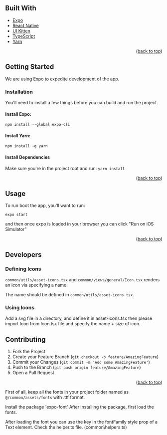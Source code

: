 <div id="top"></div>

## Built With

* [Expo](https://docs.expo.dev/)
* [React Native](https://reactnative.dev/)
* [UI Kitten](https://akveo.github.io/react-native-ui-kitten/)
* [TypeScript](https://www.typescriptlang.org/)
* [Yarn](https://yarnpkg.com/)

<p align="right">(<a href="#top">back to top</a>)</p>


<!-- GETTING STARTED -->
## Getting Started

We are using Expo to expedite development of the app.

### Installation

You'll need to install a few things before you can build and run the project.

#### Install Expo:
`npm install --global expo-cli`

#### Install Yarn:
`npm install -g yarn`

#### Install Dependencies
Make sure you're in the project root and run:
`yarn install`


<p align="right">(<a href="#top">back to top</a>)</p>



<!-- USAGE EXAMPLES -->
## Usage

To run boot the app, you'll want to run:

`expo start`

and then once expo is loaded in your browser you can click "Run on iOS Simulator"

<p align="right">(<a href="#top">back to top</a>)</p>

## Developers

### Defining Icons
`common/utils/asset-icons.tsx` and 
`common/views/general/Icon.tsx` renders an icon via specifying a name.

The name should be defined in `common/utils/asset-icons.tsx`.

### Using Icons
Add a svg file in a directory, and define it in asset-icons.tsx then please import Icon from Icon.tsx file and specify the name + size of icon.

<!-- CONTRIBUTING -->
## Contributing

1. Fork the Project
2. Create your Feature Branch (`git checkout -b feature/AmazingFeature`)
3. Commit your Changes (`git commit -m 'Add some AmazingFeature'`)
4. Push to the Branch (`git push origin feature/AmazingFeature`)
5. Open a Pull Request

<p align="right">(<a href="#top">back to top</a>)</p>

<!-- MARKDOWN LINKS & IMAGES -->
<!-- https://www.markdownguide.org/basic-syntax/#reference-style-links -->
[contributors-shield]: https://img.shields.io/github/contributors/Unicorn/MAV-VS.svg?style=for-the-badge
[contributors-url]: https://github.com/Unicorn/MAV-VS/graphs/contributors
[forks-shield]: https://img.shields.io/github/forks/Unicorn/MAV-VS.svg?style=for-the-badge
[forks-url]: https://github.com/Unicorn/MAV-VS/network/members
[stars-shield]: https://img.shields.io/github/stars/Unicorn/MAV-VS.svg?style=for-the-badge
[stars-url]: https://github.com/Unicorn/MAV-VS/stargazers
[issues-shield]: https://img.shields.io/github/issues/Unicorn/MAV-VS.svg?style=for-the-badge
[issues-url]: https://github.com/Unicorn/MAV-VS/issues
[license-shield]: https://img.shields.io/github/license/Unicorn/MAV-VS.svg?style=for-the-badge
[license-url]: https://github.com/Unicorn/MAV-VS/blob/master/LICENSE.txt
[linkedin-shield]: https://img.shields.io/badge/-LinkedIn-black.svg?style=for-the-badge&logo=linkedin&colorB=555
[linkedin-url]: https://linkedin.com/in/linkedin_username
[product-screenshot]: images/screenshot.png


<!-- how to use the fonts? -->
First of all, keep all the fonts in your project folder named as `@/common/assets/fonts` with .ttf format.

Install the package 'expo-font'
After installing the package, first load the fonts.

After loading the font you can use the key in the fontFamily style prop of a Text element.
Check the helper.ts file. (common\helpers.ts)

